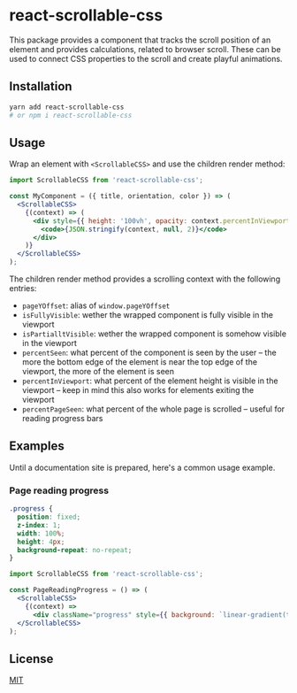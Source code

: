 # react-scrollable-css

This package provides a component that tracks the scroll position of an element and provides
calculations, related to browser scroll. These can be used to connect CSS properties to the scroll
and create playful animations.

## Installation

```bash
yarn add react-scrollable-css
# or npm i react-scrollable-css
```

## Usage

Wrap an element with `<ScrollableCSS>` and use the children render method:

```jsx
import ScrollableCSS from 'react-scrollable-css';

const MyComponent = ({ title, orientation, color }) => (
  <ScrollableCSS>
    {(context) => (
      <div style={{ height: '100vh', opacity: context.percentInViewport * 0.01 }}>
        <code>{JSON.stringify(context, null, 2)}</code>
      </div>
    )}
  </ScrollableCSS>
);
```

The children render method provides a scrolling context with the following entries:

- `pageYOffset`: alias of `window.pageYOffset`
- `isFullyVisible`: wether the wrapped component is fully visible in the viewport
- `isPartialltVisible`: wether the wrapped component is somehow visible in the viewport
- `percentSeen`: what percent of the component is seen by the user – the more the bottom edge of
the element is near the top edge of the viewport, the more of the element is seen
- `percentInViewport`: what percent of the element height is visible in the viewport – keep in mind
this also works for elements exiting the viewport
- `percentPageSeen`: what percent of the whole page is scrolled – useful for reading progress bars

## Examples

Until a documentation site is prepared, here's a common usage example.

### Page reading progress

```css
.progress {
  position: fixed;
  z-index: 1;
  width: 100%;
  height: 4px;
  background-repeat: no-repeat;
}
```

```jsx
import ScrollableCSS from 'react-scrollable-css';

const PageReadingProgress = () => (
  <ScrollableCSS>
    {(context) =>
      <div className="progress" style={{ background: `linear-gradient(to right, #f9ec31 ${context.percentPageSeen}%, transparent 0)` }} />}
  </ScrollableCSS>
);
```

## License

[MIT](https://github.com/storybooks/storybook/blob/master/LICENSE)